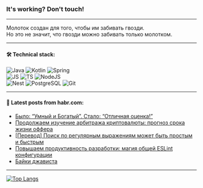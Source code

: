 ### It's working? Don't touch!

---
Молоток создан для того, чтобы им забивать гвозди. <br>
Но это не значит, что гвозди можно забивать только молотком.

---

#### 🛠️ Technical stack:

![Java](https://img.shields.io/badge/Java-informational?logo=Oracle&style=flat&logoColor=white&color=FF4500)
![Kotlin](https://img.shields.io/badge/Kotlin-informational?logo=Kotlin&style=flat&logoColor=white&color=774D97)
![Spring](https://img.shields.io/badge/SpringBoot-informational?logo=SpringBoot&style=flat&logoColor=white&color=6DB33F) <br>
![JS](https://img.shields.io/badge/JS-informational?logo=javaScript&style=flat&logoColor=black&color=F7Df1E)
![TS](https://img.shields.io/badge/TypeScript-informational?logo=typeScript&style=flat&logoColor=black&color=0667A8)
![NodeJS](https://img.shields.io/badge/NodeJS-informational?logo=node.js&style=flat&logoColor=white&color=70A760) <br>
![Nest](https://img.shields.io/badge/NestJS-informational?logo=NestJS&style=flat&logoColor=white&color=E0234E)
![PostgreSQL](https://img.shields.io/badge/PostgreSQL-informational?logo=PostgreSQL&style=flat&logoColor=white&color=DAA520)
![Git](https://img.shields.io/badge/Git-informational?logo=git&style=flat&logoColor=white&color=778899)

___

#### 💬 Latest posts from habr.com:

<!-- BLOG-POST-LIST:START -->
- [Было: “Умный и Богатый”. Стало: “Отличная оценка!”](https://habr.com/ru/articles/759130/?utm_source=habrahabr&utm_medium=rss&utm_campaign=759130)
- [Продолжаем изучение арбитража криптовалюты: прогноз срока жизни оффера](https://habr.com/ru/articles/759128/?utm_source=habrahabr&utm_medium=rss&utm_campaign=759128)
- [[Перевод] Поиск по регулярным выражениям может быть простым и быстрым](https://habr.com/ru/articles/756806/?utm_source=habrahabr&utm_medium=rss&utm_campaign=756806)
- [Повышаем продуктивность разработки: магия общей ESLint конфигурации](https://habr.com/ru/articles/758954/?utm_source=habrahabr&utm_medium=rss&utm_campaign=758954)
- [Байки джависта](https://habr.com/ru/articles/759102/?utm_source=habrahabr&utm_medium=rss&utm_campaign=759102)
<!-- BLOG-POST-LIST:END -->

---
[![Top Langs](https://github-readme-stats-git-master-advtsetting-gmailcom.vercel.app/api/top-langs/?username=zloylis&langs_count=10&hide_title=false&title_color=e6edf3&size_weight=0.5&count_weight=0.5&layout=compact&hide_border=true&theme=dracula)](https://github.com/zloylis)

<!-- ![GitHub stats](https://github-readme-stats-git-master-advtsetting-gmailcom.vercel.app/api?username=zloylis&show_icons=true&hide_border=true&theme=dracula&hide_title=true&include_all_commits=true&count_private=true&hide=contribs&hide_rank=true) -->
